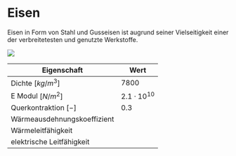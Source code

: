 # Eisen

Eisen in Form von Stahl und Gusseisen ist augrund seiner Vielseitigkeit einer der verbreitetesten und genutzte Werkstoffe.

![](https://images-of-elements.com/iron.jpg)

| Eigenschaft | Wert |
| ----------- | ---- |
| Dichte $[kg/m^3]$ | $7800$ |
| E Modul $[N/m^2]$ |  $2.1\cdot 10^{10}$ |
| Querkontraktion $[-]$ | $0.3$ |
| Wärmeausdehnungskoeffizient | |
| Wärmeleitfähigkeit | |
| elektrische Leitfähigkeit |  |
